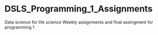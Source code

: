 # DSLS_Programming_1_Assignments

Data science for life science Weekly assignments and final assingment for programming 1
